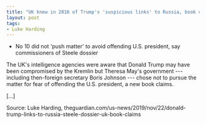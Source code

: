 ```yaml
---
title: "UK knew in 2016 of Trump's 'suspicious links' to Russia, book claims"
layout: post
tags:
- Luke Harding
---
```


- No 10 did not 'push matter' to avoid offending U.S. president, say commissioners of Steele dossier

The UK's intelligence agencies were aware that Donald Trump may have been compromised by the Kremlin but Theresa May's government --- including then-foreign secretary Boris Johnson --- chose not to pursue the matter for fear of offending the U.S. president, a new book claims.

\[...\]

Source: Luke Harding, theguardian.com/us-news/2019/nov/22/donald-trump-links-to-russia-steele-dossier-uk-book-claims

